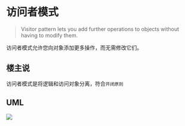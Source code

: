 # 访问者模式

> Visitor pattern lets you add further operations to objects without having to modify them.

访问者模式允许您向对象添加更多操作，而无需修改它们。

## 楼主说

访问者模式是将逻辑和访问对象分离，符合`开闭原则`

## UML

![](./uml.png)
